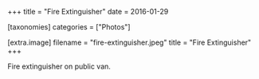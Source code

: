 +++
title = "Fire Extinguisher"
date = 2016-01-29

[taxonomies]
categories = ["Photos"]

[extra.image]
filename = "fire-extinguisher.jpeg"
title = "Fire Extinguisher"
+++

Fire extinguisher on public van.
